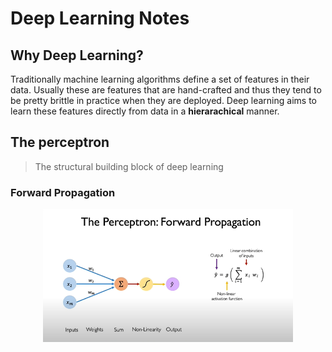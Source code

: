 # Deep Learning Notes

## Why Deep Learning?
Traditionally machine learning algorithms define a set of features in their data. Usually these are features that are hand-crafted and thus they tend to be pretty brittle in practice when they are deployed. 
Deep learning aims to learn these features directly from data in a **hierarachical** manner.

## The perceptron
> The structural building block of deep learning

### Forward Propagation
<!-- Image -->
<p align="center">
    <img src="./images/perceptron.PNG" width='400' />
</p>
